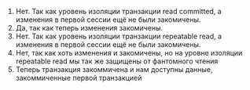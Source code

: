 1. Нет. Так как уровень изоляции транзакции read committed, а изменения в первой сессии ещё не были закомичены.
2. Да, так как теперь изменения закомичены.
3. Нет. Так как уровень изоляции транзакции repeatable read, а изменения в первой сессии ещё не были закомичены.
4. Нет, так как хоть изменения и закомичены, но на уровне изоляции repeatable read мы так же защищены от фантомного чтения
5. Теперь транзакция закоммичена и нам доступны данные, закоммиченные первой транзакцией
